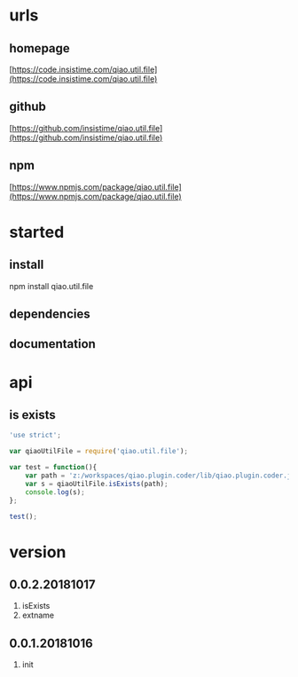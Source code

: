 # urls
## homepage
[https://code.insistime.com/qiao.util.file](https://code.insistime.com/qiao.util.file)

## github
[https://github.com/insistime/qiao.util.file](https://github.com/insistime/qiao.util.file)

## npm
[https://www.npmjs.com/package/qiao.util.file](https://www.npmjs.com/package/qiao.util.file)

# started
## install
npm install qiao.util.file

## dependencies

## documentation

# api
## is exists
```javascript
'use strict';

var qiaoUtilFile = require('qiao.util.file');

var test = function(){
	var path = 'z:/workspaces/qiao.plugin.coder/lib/qiao.plugin.coder.js';
	var s = qiaoUtilFile.isExists(path);
	console.log(s);
};

test();
```

# version
## 0.0.2.20181017
1. isExists
2. extname

## 0.0.1.20181016
1. init